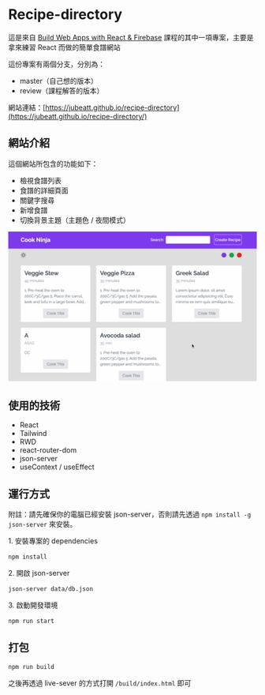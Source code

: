 # Recipe-directory

這是來自 [Build Web Apps with React & Firebase](https://www.udemy.com/course/build-web-apps-with-react-firebase/) 課程的其中一項專案，主要是拿來練習 React 而做的簡單食譜網站

這份專案有兩個分支，分別為：

- master（自己想的版本）
- review（課程解答的版本）

網站連結：[https://jubeatt.github.io/recipe-directory](https://jubeatt.github.io/recipe-directory/)

## 網站介紹

這個網站所包含的功能如下：

- 檢視食譜列表
- 食譜的詳細頁面
- 關鍵字搜尋
- 新增食譜
- 切換背景主題（主題色 / 夜間模式）

![demo](demo.gif)

## 使用的技術

- React
- Tailwind
- RWD
- react-router-dom
- json-server
- useContext / useEffect

## 運行方式

附註：請先確保你的電腦已經安裝 json-server，否則請先透過 `npm install -g json-server` 來安裝。

1\. 安裝專案的 dependencies

```bash
npm install
```

2\. 開啟 json-server

```bash
json-server data/db.json 
```

3\. 啟動開發環境

```bash
npm run start
```

## 打包

```bash
npm run build
```

之後再透過 live-sever 的方式打開 `/build/index.html` 即可



